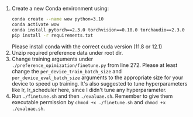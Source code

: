 1. Create a new Conda environment using:
    ```bash
    conda create --name wow python=3.10
    conda activate wow
    conda install pytorch==2.3.0 torchvision==0.18.0 torchaudio==2.3.0 pytorch-cuda=11.8 -c pytorch -c nvidia
    pip install -r requirements.txt
    ```
   Please install conda with the correct cuda version (11.8 or 12.1)
2. Unzip required preference data under root dir.
3. Change training arguments under `./preference_opimization/finetune.py` from line 272. Please at least change the `per_device_train_batch_size` and `per_device_eval_batch_size` arguments to the appropriate size for your device to speed up training. It's also suggested to tune hyperparameters like lr, lr_scheduler here, since I didn't tune any hyperparameter.
4. Run `./finetune.sh` and then `./evaluae.sh`. Remember to give them executable permission by `chmod +x ./finetune.sh` and `chmod +x ./evaluae.sh`.
